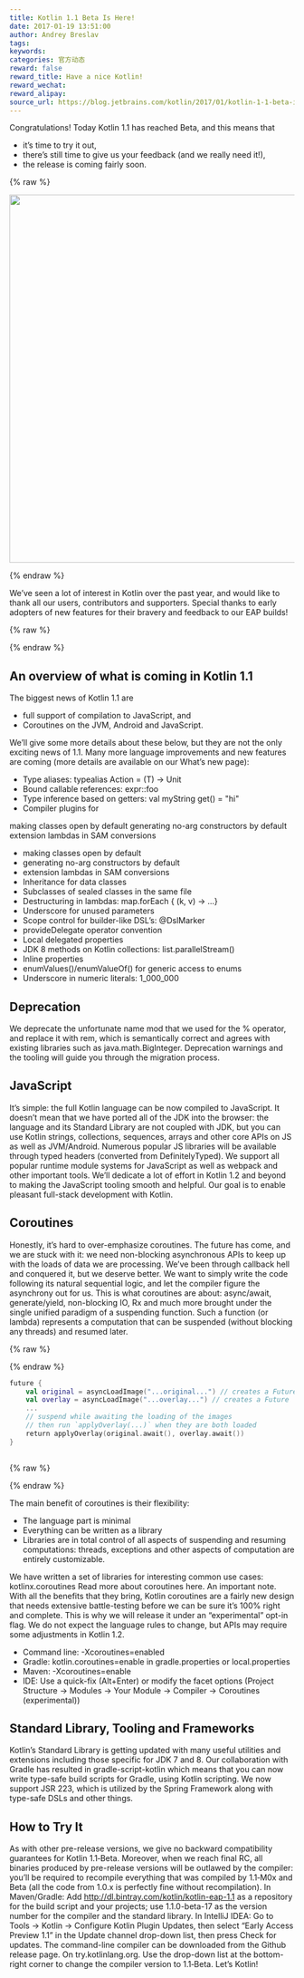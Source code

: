 ```yaml
---
title: Kotlin 1.1 Beta Is Here!
date: 2017-01-19 13:51:00
author: Andrey Breslav
tags:
keywords:
categories: 官方动态
reward: false
reward_title: Have a nice Kotlin!
reward_wechat:
reward_alipay:
source_url: https://blog.jetbrains.com/kotlin/2017/01/kotlin-1-1-beta-is-here/
---
```


Congratulations! Today Kotlin 1.1 has reached Beta, and this means that

* it’s time to try it out,
* there’s still time to give us your feedback (and we really need it!),
* the release is coming fairly soon.


{% raw %}
<p><center><img alt="Kotlin 1.1 Beta" class="alignnone size-full wp-image-4514" height="650" src="https://d3nmt5vlzunoa1.cloudfront.net/kotlin/files/2017/01/1.1-Beta-Banner-2-01.png" width="1300"/></center></p>
{% endraw %}

We’ve seen a lot of interest in Kotlin over the past year, and would like to thank all our users, contributors and supporters. Special thanks to early adopters of new features for their bravery and feedback to our EAP builds!

{% raw %}
<p><span id="more-4484"></span></p>
{% endraw %}

## An overview of what is coming in Kotlin 1.1

The biggest news of Kotlin 1.1 are

* full support of compilation to JavaScript, and
* Coroutines on the JVM, Android and JavaScript.

We’ll give some more details about these below, but they are not the only exciting news of 1.1. Many more language improvements and new features are coming (more details are available on our What’s new page):

* Type aliases: typealias Action<T> = (T) -> Unit
* Bound callable references: expr::foo
* Type inference based on getters: val myString get() = "hi"
* Compiler plugins for

making classes open by default
generating no-arg constructors by default
extension lambdas in SAM conversions
* making classes open by default
* generating no-arg constructors by default
* extension lambdas in SAM conversions
* Inheritance for data classes
* Subclasses of sealed classes in the same file
* Destructuring in lambdas: map.forEach { (k, v) -> ...}
* Underscore for unused parameters
* Scope control for builder-like DSL’s: @DslMarker
* provideDelegate operator convention
* Local delegated properties
* JDK 8 methods on Kotlin collections: list.parallelStream()
* Inline properties
* enumValues()/enumValueOf() for generic access to enums
* Underscore in numeric literals: 1_000_000

## Deprecation

We deprecate the unfortunate name mod that we used for the % operator, and replace it with rem, which is semantically correct and agrees with existing libraries such as java.math.BigInteger. Deprecation warnings and the tooling will guide you through the migration process.
## JavaScript

It’s simple: the full Kotlin language can be now compiled to JavaScript. It doesn’t mean that we have ported all of the JDK into the browser: the language and its Standard Library are not coupled with JDK, but you can use Kotlin strings, collections, sequences, arrays and other core APIs on JS as well as JVM/Android.
Numerous popular JS libraries will be available through typed headers (converted from DefinitelyTyped). We support all popular runtime module systems for JavaScript as well as webpack and other important tools.
We’ll dedicate a lot of effort in Kotlin 1.2 and beyond to making the JavaScript tooling smooth and helpful. Our goal is to enable pleasant full-stack development with Kotlin.
## Coroutines

Honestly, it’s hard to over-emphasize coroutines. The future has come, and we are stuck with it: we need non-blocking asynchronous APIs to keep up with the loads of data we are processing. We’ve been through callback hell and conquered it, but we deserve better. We want to simply write the code following its natural sequential logic, and let the compiler figure the asynchrony out for us. This is what coroutines are about: async/await, generate/yield, non-blocking IO, Rx and much more brought under the single unified paradigm of a suspending function. Such a function (or lambda) represents a computation that can be suspended (without blocking any threads) and resumed later.

{% raw %}
<p></p>
{% endraw %}

```kotlin
future {
    val original = asyncLoadImage("...original...") // creates a Future
    val overlay = asyncLoadImage("...overlay...") // creates a Future
    ...
    // suspend while awaiting the loading of the images
    // then run `applyOverlay(...)` when they are both loaded
    return applyOverlay(original.await(), overlay.await())
}
 
```

{% raw %}
<p></p>
{% endraw %}

The main benefit of coroutines is their flexibility:

* The language part is minimal
* Everything can be written as a library
* Libraries are in total control of all aspects of suspending and resuming computations: threads, exceptions and other aspects of computation are entirely customizable.

We have written a set of libraries for interesting common use cases: kotlinx.coroutines
Read more about coroutines here.
An important note. With all the benefits that they bring, Kotlin coroutines are a fairly new design that needs extensive battle-testing before we can be sure it’s 100% right and complete. This is why we will release it under an “experimental” opt-in flag. We do not expect the language rules to change, but APIs may require some adjustments in Kotlin 1.2.

* Command line: -Xcoroutines=enabled
* Gradle: kotlin.coroutines=enable in gradle.properties or local.properties
* Maven: <configuration> <args> <arg>-Xcoroutines=enable</arg> </args> </configuration>
* IDE: Use a quick-fix (Alt+Enter) or modify the facet options (Project Structure -> Modules -> Your Module -> Compiler -> Coroutines (experimental))

## Standard Library, Tooling and Frameworks

Kotlin’s Standard Library is getting updated with many useful utilities and extensions including those specific for JDK 7 and 8.
Our collaboration with Gradle has resulted in gradle-script-kotlin which means that you can now write type-safe build scripts for Gradle, using Kotlin scripting.
We now support JSR 223, which is utilized by the Spring Framework along with type-safe DSLs and other things.
## How to Try It

As with other pre-release versions, we give no backward compatibility guarantees for Kotlin 1.1‑Beta. Moreover, when we reach final RC, all binaries produced by pre-release versions will be outlawed by the compiler: you’ll be required to recompile everything that was compiled by 1.1‑M0x and Beta (all the code from 1.0.x is perfectly fine without recompilation).
In Maven/Gradle: Add http://dl.bintray.com/kotlin/kotlin-eap-1.1 as a repository for the build script and your projects; use 1.1.0-beta-17 as the version number for the compiler and the standard library.
In IntelliJ IDEA: Go to Tools → Kotlin → Configure Kotlin Plugin Updates, then select “Early Access Preview 1.1” in the Update channel drop-down list, then press Check for updates.
The command-line compiler can be downloaded from the Github release page.
On try.kotlinlang.org. Use the drop-down list at the bottom-right corner to change the compiler version to 1.1‑Beta.
Let’s Kotlin!
